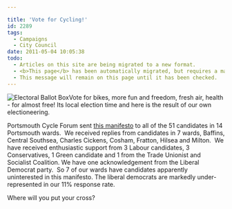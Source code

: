 ```yaml
---

title: 'Vote for Cycling!'
id: 2289
tags:
  - Campaigns
  - City Council
date: 2011-05-04 10:05:38
todo:
  - Articles on this site are being migrated to a new format.
  - <b>This page</b> has been automatically migrated, but requires a manual check-&amp;-tune to ensure the format and links all work as expected.
  - This message will remain on this page until it has been checked.
---
```


![Electoral Ballot Box](http://www.pompeybug.co.uk/wp-content/uploads/2011/05/Electoral-Ballot-Box--185x300.jpg "Electoral Ballot Box")Vote for bikes, more fun and freedom, fresh air, health - for almost free! Its local election time and here is the result of our own electioneering.

Portsmouth Cycle Forum sent [this manifesto](http://www.pompeybug.co.uk/wp-content/uploads/2010/02/pcf-manifesto.pdf "PCF Manifesto") to all of the 51 candidates in 14 Portsmouth wards.  We received replies from candidates in 7 wards, Baffins, Central Southsea, Charles Cickens, Cosham, Fratton, Hilsea and Milton.  We have received enthusiastic support from 3 Labour candidates, 3 Conservatives, 1 Green candidate and 1 from the Trade Unionist and Socialist Coalition. We have one acknowledgement from the Liberal Democrat party.  So 7 of our wards have candidates apparently uninterested in this manifesto. The liberal democrats are markedly under-represented in our 11% response rate.

Where will you put your cross?